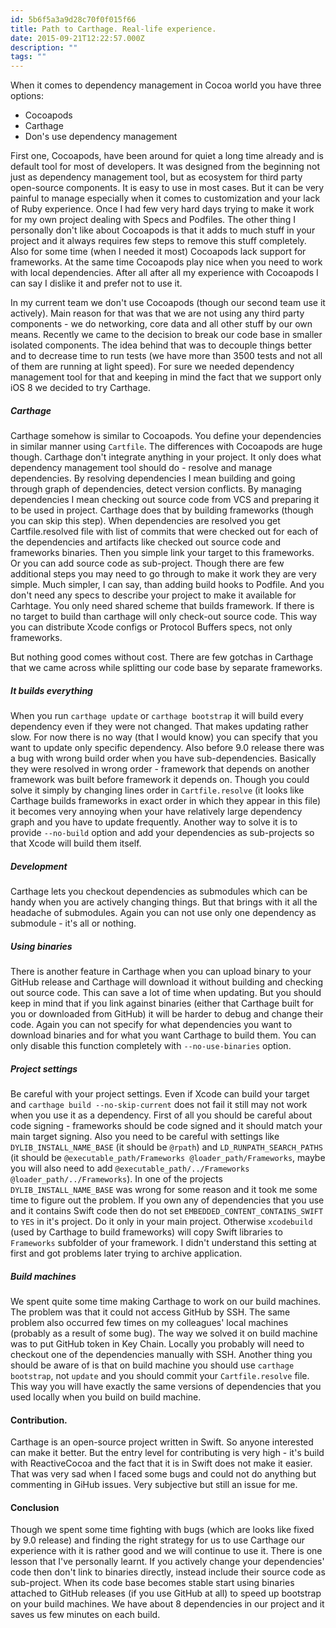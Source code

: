 ```yaml
---
id: 5b6f5a3a9d28c70f0f015f66
title: Path to Carthage. Real-life experience.
date: 2015-09-21T12:22:57.000Z
description: ""
tags: ""
---
```


When it comes to dependency management in Cocoa world you have three options:

<!-- description -->

- Cocoapods
- Carthage
- Don's use dependency management

First one, Cocoapods, have been around for quiet a long time already and is default tool for most of developers. It was designed from the beginning not just as dependency management tool, but as ecosystem for third party open-source components. It is easy to use in most cases. But it can be very painful to manage especially when it comes to customization and your lack of Ruby experience. Once I had few very hard days trying to make it work for my own project dealing with Specs and Podfiles. The other thing I personally don't like about Cocoapods is that it adds to much stuff in your project and it always requires few steps to remove this stuff completely. Also for some time (when I needed it most) Cocoapods lack support for frameworks. At the same time Cocoapods play nice when you need to work with local dependencies. After all after all my experience with Cocoapods I can say I dislike it and prefer not to use it.

In my current team we don't use Cocoapods (though our second team use it actively). Main reason for that was that we are not using any third party components - we do networking, core data and all other stuff by our own means. Recently we came to the decision to break our code base in smaller isolated components. The idea behind that was to decouple things better and to decrease time to run tests (we have more than 3500 tests and not all of them are running at light speed). For sure we needed dependency management tool for that and keeping in mind the fact that we support only iOS 8 we decided to try Carthage.

##### Carthage

Carthage somehow is similar to Cocoapods. You define your dependencies in similar manner using `Cartfile`. The differences with Cocoapods are huge though. Carthage don't integrate anything in your project. It only does what dependency management tool should do - resolve and manage dependencies. By resolving dependencies I mean building and going through graph of dependencies, detect version conflicts. By managing dependencies I mean checking out source code from VCS and preparing it to be used in project. Carthage does that by building frameworks (though you can skip this step). When dependencies are resolved you get Cartfile.resolved file with list of commits that were checked out for each of the dependencies and artifacts like checked out source code and frameworks binaries. Then you simple link your target to this frameworks. Or you can add source code as sub-project. Though there are few additional steps you may need to go through to make it work they are very simple. Much simpler, I can say, than adding build hooks to Podfile. And you don't need any specs to describe your project to make it available for Carhtage. You only need shared scheme that builds framework. If there is no target to build than carthage will only check-out source code. This way you can distribute Xcode configs or Protocol Buffers specs, not only frameworks.

But nothing good comes without cost. There are few gotchas in Carthage that we came across while splitting our code base by separate frameworks.

##### It builds everything

When you run `carthage update` or `carthage bootstrap` it will build every dependency even if they were not changed. That makes updating rather slow. For now there is no way (that I would know) you can specify that you want to update only specific dependency. Also before 9.0 release there was a bug with wrong build order when you have sub-dependencies. Basically they were resolved in wrong order - framework that depends on another framework was built before framework it depends on. Though you could solve it simply by changing lines order in `Cartfile.resolve` (it looks like Carthage builds frameworks in exact order in which they appear in this file) it becomes very annoying when your have relatively large dependency graph and you have to update frequently. Another way to solve it is to provide `--no-build` option and add your dependencies as sub-projects so that Xcode will build them itself.

##### Development

Carthage lets you checkout dependencies as submodules which can be handy when you are actively changing things. But that brings with it all the headache of submodules. Again you can not use only one dependency as submodule - it's all or nothing.

##### Using binaries

There is another feature in Carthage when you can upload binary to your GitHub release and Carthage will download it without building and checking out source code. This can save a lot of time when updating. But you should keep in mind that if you link against binaries (either that Carthage built for you or downloaded from GitHub) it will be harder to debug and change their code. Again you can not specify for what dependencies you want to download binaries and for what you want Carthage to build them. You can only disable this function completely with `--no-use-binaries` option.

##### Project settings

Be careful with your project settings. Even if Xcode can build your target and `carthage build --no-skip-current` does not fail it still may not work when you use it as a dependency. First of all you should be careful about code signing - frameworks should be code signed and it should match your main target signing. Also you need to be careful with settings like `DYLIB_INSTALL_NAME_BASE` (it should be `@rpath`) and `LD_RUNPATH_SEARCH_PATHS` (it should be `@executable_path/Frameworks @loader_path/Frameworks`, maybe you will also need to add `@executable_path/../Frameworks @loader_path/../Frameworks`). In one of the projects `DYLIB_INSTALL_NAME_BASE` was wrong for some reason and it took me some time to figure out the problem. If you own any of dependencies that you use and it contains Swift code then do not set `EMBEDDED_CONTENT_CONTAINS_SWIFT` to `YES` in it's project. Do it only in your main project. Otherwise `xcodebuild` (used by Carthage to build frameworks) will copy Swift libraries to `Frameworks` subfolder of your framework. I didn't understand this setting at first and got problems later trying to archive application.

##### Build machines

We spent quite some time making Carthage to work on our build machines. The problem was that it could not access GitHub by SSH. The same problem also occurred few times on my colleagues' local machines (probably as a result of some bug). The way we solved it on build machine was to put GitHub token in Key Chain. Locally you probably will need to checkout one of the dependencies manually with SSH. Another thing you should be aware of is that on build machine you should use `carthage bootstrap`, not `update` and you should commit your `Cartfile.resolve` file. This way you will have exactly the same versions of dependencies that you used locally when you build on build machine.

#### Contribution.

Carthage is an open-source project written in Swift. So anyone interested can make it better. But the entry level for contributing is very high - it's build with ReactiveCocoa and the fact that it is in Swift does not make it easier. That was very sad when I faced some bugs and could not do anything but commenting in GiHub issues. Very subjective but still an issue for me.

#### Conclusion

Though we spent some time fighting with bugs (which are looks like fixed by 9.0 release) and finding the right strategy for us to use Carthage our experience with it is rather good and we will continue to use it. There is one lesson that I've personally learnt. If you actively change your dependencies' code then don't link to binaries directly, instead include their source code as sub-project. When its code base becomes stable start using binaries attached to GitHub releases (if you use GitHub at all) to speed up bootstrap on your build machines. We have about 8 dependencies in our project and it saves us few minutes on each build.
